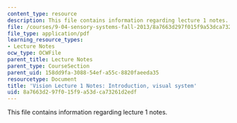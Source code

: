 ```yaml
---
content_type: resource
description: This file contains information regarding lecture 1 notes.
file: /courses/9-04-sensory-systems-fall-2013/8a7663d297f015f9a53dca73261d2edf_MIT9_04F13_Vis1.pdf
file_type: application/pdf
learning_resource_types:
- Lecture Notes
ocw_type: OCWFile
parent_title: Lecture Notes
parent_type: CourseSection
parent_uid: 158dd9fa-3088-54ef-a55c-8820faeeda35
resourcetype: Document
title: 'Vision Lecture 1 Notes: Introduction, visual system'
uid: 8a7663d2-97f0-15f9-a53d-ca73261d2edf
---
```

This file contains information regarding lecture 1 notes.